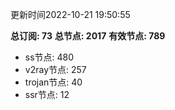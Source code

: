 更新时间2022-10-21 19:50:55

**总订阅: 73**
**总节点: 2017**
**有效节点: 789**
- ss节点: 480
- v2ray节点: 257
- trojan节点: 40
- ssr节点: 12
